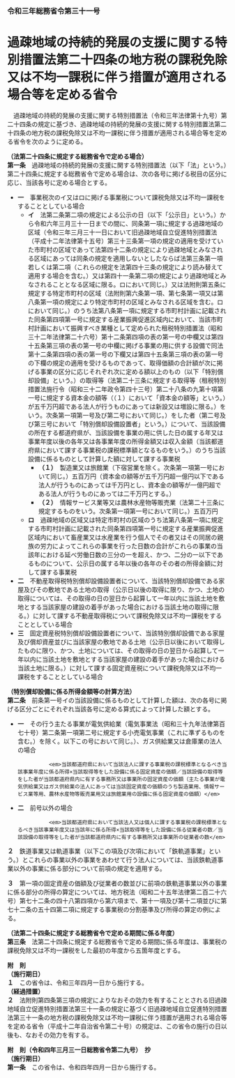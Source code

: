 ### 令和三年総務省令第三十一号  
# 過疎地域の持続的発展の支援に関する特別措置法第二十四条の地方税の課税免除又は不均一課税に伴う措置が適用される場合等を定める省令  
　過疎地域の持続的発展の支援に関する特別措置法（令和三年法律第十九号）第二十四条の規定に基づき、過疎地域の持続的発展の支援に関する特別措置法第二十四条の地方税の課税免除又は不均一課税に伴う措置が適用される場合等を定める省令を次のように定める。  
  
**（法第二十四条に規定する総務省令で定める場合）**  
**第一条**　過疎地域の持続的発展の支援に関する特別措置法（以下「法」という。）第二十四条に規定する総務省令で定める場合は、次の各号に掲げる税目の区分に応じ、当該各号に定める場合とする。  
* **一**　事業税次のイ又はロに掲げる事業税について課税免除又は不均一課税をすることとしている場合  
	* **イ**　法第二条第二項の規定による公示の日（以下「公示日」という。）から令和六年三月三十一日までの間に、同条第一項に規定する過疎地域の区域（令和三年三月三十一日において旧過疎地域自立促進特別措置法（平成十二年法律第十五号）第三十三条第一項の規定の適用を受けていた市町村の区域であって法第四十二条の規定により過疎地域とみなされる区域にあっては同条の規定を適用しないとしたならば法第三条第一項若しくは第二項（これらの規定を法第四十三条の規定により読み替えて適用する場合を含む。）又は第四十一条第二項の規定により過疎地域とみなされることとなる区域に限る。ロにおいて同じ。）又は法附則第五条に規定する特定市町村の区域（法附則第六条第一項、第七条第一項又は第八条第一項の規定により特定市町村の区域とみなされる区域を含む。ロにおいて同じ。）のうち法第八条第一項に規定する市町村計画に記載された同条第四項第一号に規定する産業振興促進区域内において、当該市町村計画において振興すべき業種として定められた租税特別措置法（昭和三十二年法律第二十六号）第十二条第四項の表の第一号の中欄又は第四十五条第三項の表の第一号の中欄に掲げる事業の用に供する設備で同法第十二条第四項の表の第一号の下欄又は第四十五条第三項の表の第一号の下欄の規定の適用を受けるものであって、取得価額の合計額が次に掲げる事業の区分に応じそれぞれ次に定める額以上のもの（以下「特別償却設備」という。）の取得等（法第二十三条に規定する取得等（租税特別措置法施行令（昭和三十二年政令第四十三号）第二十八条の九第十項第一号に規定する資本金の額等（（１）において「資本金の額等」という。）が五千万円超である法人が行うものにあっては新設又は増設に限る。）をいう。次条第一項第一号及び第二号において同じ。）をした者（第二号及び第三号において「特別償却設備設置者」という。）について、当該設備の所在する都道府県が、当該設備を事業の用に供した日の属する年又は事業年度以後の各年又は各事業年度の所得金額又は収入金額（当該都道府県において課する事業税の課税標準額となるものをいう。）のうち当該設備に係るものとして計算した額に対して課する事業税  
		* **（１）**　製造業又は旅館業（下宿営業を除く。次条第一項第一号において同じ。）五百万円（資本金の額等が五千万円超一億円以下である法人が行うものにあっては千万円とし、資本金の額等が一億円超である法人が行うものにあっては二千万円とする。）  
		* **（２）**　情報サービス業等又は農林水産物等販売業（法第二十三条に規定するものをいう。次条第一項第一号において同じ。）五百万円  
	* **ロ**　過疎地域の区域又は特定市町村の区域のうち法第八条第一項に規定する市町村計画に記載された同条第四項第一号に規定する産業振興促進区域内において畜産業又は水産業を行う個人でその者又はその同居の親族の労力によってこれらの事業を行った日数の合計がこれらの事業の当該年における延べ労働日数の三分の一を超え、かつ、二分の一以下であるものについて、公示日の属する年以後の各年のその者の所得金額に対して課する事業税  
* **二**　不動産取得税特別償却設備設置者について、当該特別償却設備である家屋及びその敷地である土地の取得（公示日以後の取得に限り、かつ、土地の取得については、その取得の日の翌日から起算して一年以内に当該土地を敷地とする当該家屋の建設の着手があった場合における当該土地の取得に限る。）に対して課する不動産取得税について課税免除又は不均一課税をすることとしている場合  
* **三**　固定資産税特別償却設備設置者について、当該特別償却設備である家屋及び償却資産並びに当該家屋の敷地である土地（公示日以後において取得したものに限り、かつ、土地については、その取得の日の翌日から起算して一年以内に当該土地を敷地とする当該家屋の建設の着手があった場合における当該土地に限る。）に対して課する固定資産税について課税免除又は不均一課税をすることとしている場合  
  
**（特別償却設備に係る所得金額等の計算方法）**  
**第二条**　前条第一号イの当該設備に係るものとして計算した額は、次の各号に掲げる区分ごとにそれぞれ当該各号に定める算式によって計算した額とする。  
* **一**　その行う主たる事業が電気供給業（電気事業法（昭和三十九年法律第百七十号）第二条第一項第二号に規定する小売電気事業（これに準ずるものを含む。）を除く。以下この号において同じ。）、ガス供給業又は倉庫業の法人の場合  

                <em>当該都道府県において当該法人に課する事業税の課税標準となるべき当該事業年度に係る所得×当該取得等をした設備に係る固定資産の価額／当該設備の取得等をした者が当該都道府県内に有する事務所又は事業所の固定資産の価額（主たる事業が電気供給業又はガス供給業の法人にあっては当該固定資産の価額のうち製造業用、情報サービス業等用、農林水産物等販売業用又は旅館業用の設備に係る固定資産の価額）</em>
                
* **二**　前号以外の場合  

                <em>当該都道府県において当該法人又は個人に課する事業税の課税標準となるべき当該事業年度又は当該年に係る所得×当該取得等をした設備に係る従業者の数／当該設備の取得等をした者が当該都道府県内に有する事務所又は事業所の従業者の数</em>
                
  
**２**　鉄道事業又は軌道事業（以下この項及び次項において「鉄軌道事業」という。）とこれらの事業以外の事業をあわせて行う法人については、当該鉄軌道事業以外の事業に係る部分について前項の規定を適用する。  
  
**３**　第一項の固定資産の価額及び従業者の数並びに前項の鉄軌道事業以外の事業に係る部分の所得の算定については、地方税法（昭和二十五年法律第二百二十六号）第七十二条の四十八第四項から第六項まで、第十一項及び第十二項並びに第七十二条の五十四第二項に規定する事業税の分割基準及び所得の算定の例による。  
  
**（法第二十四条に規定する総務省令で定める期間に係る年度）**  
**第三条**　法第二十四条に規定する総務省令で定める期間に係る年度は、事業税の課税免除又は不均一課税をした最初の年度から五箇年度とする。  
  
**附　則**  
**（施行期日）**  
**１**　この省令は、令和三年四月一日から施行する。  
**（経過措置）**  
**２**　法附則第四条第三項の規定によりなおその効力を有することとされる旧過疎地域自立促進特別措置法第三十一条の規定に基づく旧過疎地域自立促進特別措置法第三十一条の地方税の課税免除又は不均一課税に伴う措置が適用される場合等を定める省令（平成十二年自治省令第二十号）の規定は、この省令の施行の日以後も、なおその効力を有する。  
  
**附　則（令和四年三月三一日総務省令第二九号）　抄**  
**（施行期日）**  
**第一条**　この省令は、令和四年四月一日から施行する。  
  
